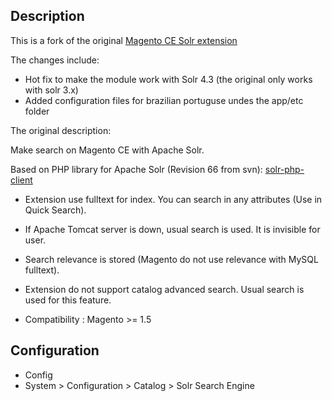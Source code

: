 Description
-----------
This is a fork of the original [Magento CE Solr extension](http://code.google.com/p/magento-community-edition-solr/) 

The changes include:

* Hot fix to make the module work with Solr  4.3 (the original only works with solr 3.x)
* Added configuration files for brazilian portuguse undes the app/etc folder 


The original description:

Make search on Magento CE with Apache Solr.

Based on PHP library for Apache Solr (Revision 66 from svn): [solr-php-client](http://code.google.com/p/solr-php-client/)

* Extension use fulltext for index. You can search in any attributes (Use in Quick Search).

* If Apache Tomcat server is down, usual search is used. It is invisible for user.

* Search relevance is stored (Magento do not use relevance with MySQL fulltext).

* Extension do not support catalog advanced search. Usual search is used for this feature.

* Compatibility : Magento >= 1.5


Configuration
-------------

* Config
 * System > Configuration > Catalog > Solr Search Engine
